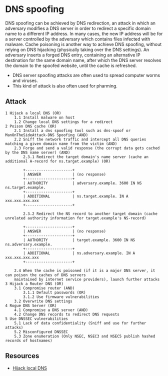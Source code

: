 # DNS spoofing

DNS spoofing can be achieved by DNS redirection, an attack in which an adversary modifies a DNS server in order to redirect a specific domain name to a different IP address. In many cases, the new IP address will be for a server controlled by the adversary which contains files infected with malware. Cache poisoning is another way to achieve DNS spoofing, without relying on DNS hijacking (physically taking over the DNS settings). An adversary inserts a forged DNS entry, containing an alternative IP destination for the same domain name, after which the DNS server resolves the domain to the spoofed website, until the cache is refreshed.

* DNS server spoofing attacks are often used to spread computer worms and viruses.
* This kind of attack is also often used for pharming.

## Attack

```
1 Hijack a local DNS (OR)
    1.1 Install malware on host
    1.2 Change local DNS settings for a redirect
2 Poison DNS cache (OR)
    2.1 Install a dns spoofing tool such as dns-spoof or ManOnTheSideAttack-DNS Spoofing (AND)
    2.2 Sniff the network traffic and intercept all DNS queries matching a given domain name from the victim (AND)
    2.3 Forge and send a valid response (the corrupt data gets cached by the DNS name server) (AND)
        2.3.1 Redirect the target domain's name server (cache an additional A-record for ns.target.example) (OR)

        +---------------------+
        | ANSWER              | (no response)
        +---------------------+
        | AUTHORITY           | adversary.example. 3600 IN NS ns.target.example.
        +---------------------+
        | ADDITIONAL          | ns.target.example. IN A xxx.xxx.xxx.xxx
        +---------------------+

        2.3.2 Redirect the NS record to another target domain (cache unrelated authority information for target.example's NS-record)

        +---------------------+
        | ANSWER              | (no response)
        +---------------------+
        | AUTHORITY           | target.example. 3600 IN NS ns.adversary.example.
        +---------------------+
        | ADDITIONAL          | ns.adversary.example. IN A xxx.xxx.xxx.xxx
        +---------------------+

    2.4 When the cache is poisoned (if it is a major DNS server, it can poison the caches of DNS servers 
    maintained by internet service providers), launch further attacks
3 Hijack a Router DNS (OR)
    3.1 Compromise router (AND) 
        3.1.1 Default passwords (OR)
        3.1.2 Use firmware vulnerabilities
    3.2 Overwrite DNS settings
4 Rogue DNS Server (OR)
    4.1 Compromise a DNS server (AND) 
    4.2 Change DNS records to redirect DNS requests
5 Use DNSSEC vulnerabilities
    5.1 Lack of data confidentiality (Sniff and use for further attacks)
    5.2 Misconfigured DNSSEC
    5.3 Zone enumeration (Only NSEC, NSEC3 and NSEC5 publish hashed records of hostnames)
```

## Resources

* [Hijack local DNS](https://github.com/tymyrddin/ymrir/tree/master/dns_spoofer)